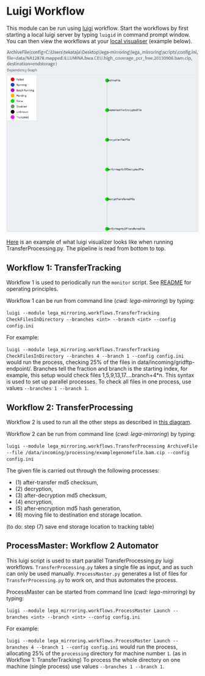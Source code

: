 # Luigi Workflow
This module can be run using [luigi](https://github.com/spotify/luigi) workflow. Start the workflows by first starting a local luigi
server by typing `luigid` in command prompt window. You can then view the workflows at your [local visualiser](http://localhost:8082) (example below).


![Luigi Workflow Example](https://github.com/CSCfi/lega-mirroring/blob/master/lega_mirroring/workflows/luigi_example.png)

[Here](https://github.com/CSCfi/lega-mirroring/blob/master/lega_mirroring/workflows/luigi_example.png) is an example of what luigi visualizer looks like when running TransferProcessing.py. The pipeline is read from bottom to top.

## Workflow 1: TransferTracking
Workflow 1 is used to periodically run the `monitor` script. See [README](https://github.com/CSCfi/lega-mirroring/blob/master/README.md)
for operating principles.

Workflow 1 can be run from command line (*cwd: lega-mirroring*) by typing:

`luigi --module lega_mirroring.workflows.TransferTracking CheckFilesInDirectory --branches <int> --branch <int> --config config.ini`

For example:

`luigi --module lega_mirroring.workflows.TransferTracking CheckFilesInDirectory --branches 4 --branch 1 --config config.ini` would run the process, checking
25% of the files in data/incoming/gridftp-endpoint/. Branches tell the fraction and branch is the starting index, for example, this setup
would check files 1,5,9,13,17....branch+4\*n. This syntax is used to set up parallel processes. To check all files in one process, use
values `--branches 1 --branch 1`.

## Workflow 2: TransferProcessing
Workflow 2 is used to run all the other steps as described in [this diagram](https://github.com/CSCfi/lega-mirroring/blob/master/lega_mirroring/workflows/workflow.png).

Workflow 2 can be run from command line (*cwd: lega-mirroring*) by typing:

`luigi --module lega_mirroring.workflows.TransferProcessing ArchiveFile --file /data/incoming/processing/examplegenomefile.bam.cip --config config.ini`



The given file is carried out through the following processes: 
* (1) after-transfer md5 checksum, 
* (2) decryption, 
* (3) after-decryption md5 checksum, 
* (4) encryption, 
* (5) after-encryption md5 hash generation, 
* (6) moving file to destination end storage location. 

(to do: step (7) save end storage location to tracking table)

## ProcessMaster: Workflow 2 Automator
This luigi script is used to start parallel TransferProcessing.py luigi workflows. `TransferProcessing.py` takes a single file as input,
and as such can only be used manually. `ProcessMaster.py` generates a list of files for `TransferProcessing.py` to work on, and thus
automates the process.

ProcessMaster can be started from command line (*cwd: lega-mirroring*) by typing:

`luigi --module lega_mirroring.workflows.ProcessMaster Launch --branches <int> --branch <int> --config config.ini`

For example:

`luigi --module lega_mirroring.workflows.ProcessMaster Launch --branches 4 --branch 1 --config config.ini` would run the process,
allocating 25% of the `processing` directory for machine number `1`. (as in Workflow 1: TransferTracking) To process the whole directory
on one machine (single process) use values `--branches 1 --branch 1`.
